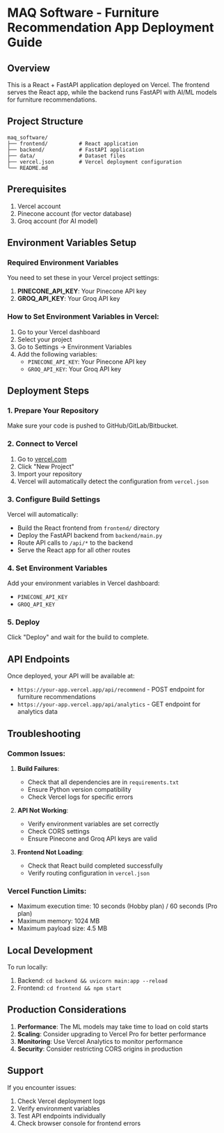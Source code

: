 # MAQ Software - Furniture Recommendation App Deployment Guide

## Overview
This is a React + FastAPI application deployed on Vercel. The frontend serves the React app, while the backend runs FastAPI with AI/ML models for furniture recommendations.

## Project Structure
```
maq_software/
├── frontend/          # React application
├── backend/           # FastAPI application
├── data/              # Dataset files
├── vercel.json        # Vercel deployment configuration
└── README.md
```

## Prerequisites
1. Vercel account
2. Pinecone account (for vector database)
3. Groq account (for AI model)

## Environment Variables Setup

### Required Environment Variables
You need to set these in your Vercel project settings:

1. **PINECONE_API_KEY**: Your Pinecone API key
2. **GROQ_API_KEY**: Your Groq API key

### How to Set Environment Variables in Vercel:
1. Go to your Vercel dashboard
2. Select your project
3. Go to Settings → Environment Variables
4. Add the following variables:
   - `PINECONE_API_KEY`: Your Pinecone API key
   - `GROQ_API_KEY`: Your Groq API key

## Deployment Steps

### 1. Prepare Your Repository
Make sure your code is pushed to GitHub/GitLab/Bitbucket.

### 2. Connect to Vercel
1. Go to [vercel.com](https://vercel.com)
2. Click "New Project"
3. Import your repository
4. Vercel will automatically detect the configuration from `vercel.json`

### 3. Configure Build Settings
Vercel will automatically:
- Build the React frontend from `frontend/` directory
- Deploy the FastAPI backend from `backend/main.py`
- Route API calls to `/api/*` to the backend
- Serve the React app for all other routes

### 4. Set Environment Variables
Add your environment variables in Vercel dashboard:
- `PINECONE_API_KEY`
- `GROQ_API_KEY`

### 5. Deploy
Click "Deploy" and wait for the build to complete.

## API Endpoints

Once deployed, your API will be available at:
- `https://your-app.vercel.app/api/recommend` - POST endpoint for furniture recommendations
- `https://your-app.vercel.app/api/analytics` - GET endpoint for analytics data

## Troubleshooting

### Common Issues:

1. **Build Failures**:
   - Check that all dependencies are in `requirements.txt`
   - Ensure Python version compatibility
   - Check Vercel logs for specific errors

2. **API Not Working**:
   - Verify environment variables are set correctly
   - Check CORS settings
   - Ensure Pinecone and Groq API keys are valid

3. **Frontend Not Loading**:
   - Check that React build completed successfully
   - Verify routing configuration in `vercel.json`

### Vercel Function Limits:
- Maximum execution time: 10 seconds (Hobby plan) / 60 seconds (Pro plan)
- Maximum memory: 1024 MB
- Maximum payload size: 4.5 MB

## Local Development

To run locally:
1. Backend: `cd backend && uvicorn main:app --reload`
2. Frontend: `cd frontend && npm start`

## Production Considerations

1. **Performance**: The ML models may take time to load on cold starts
2. **Scaling**: Consider upgrading to Vercel Pro for better performance
3. **Monitoring**: Use Vercel Analytics to monitor performance
4. **Security**: Consider restricting CORS origins in production

## Support

If you encounter issues:
1. Check Vercel deployment logs
2. Verify environment variables
3. Test API endpoints individually
4. Check browser console for frontend errors
